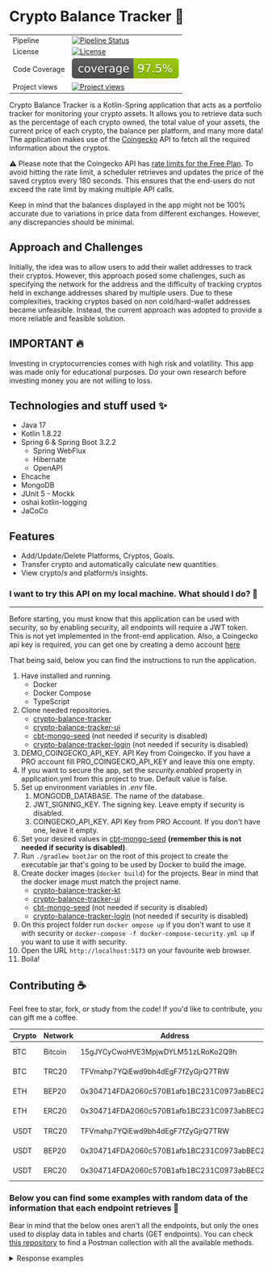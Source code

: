 # Crypto Balance Tracker :rocket:

|               |                                                                                                                                                                                         |
|---------------|-----------------------------------------------------------------------------------------------------------------------------------------------------------------------------------------|
| Pipeline      | [![Pipeline Status](https://github.com/lucasdistasi/crypto-balance-tracker-kt/actions/workflows/main.yml/badge.svg)](https://github.com/lucasdistasi/crypto-balance-tracker-kt/actions) |
| License       | [![License](https://img.shields.io/badge/License-GPLv3-blue.svg)](https://www.gnu.org/licenses/gpl-3.0)                                                                                 |
| Code Coverage | [![Code Coverage](https://github.com/lucasdistasi/crypto-balance-tracker-kt/blob/gh-pages/badges/jacoco.svg)](https://lucasdistasi.github.io/crypto-balance-tracker-kt/)                |
| Project views | [![Project views](https://hits.dwyl.com/lucasdistasi/crypto-balance-tracker-kt.svg)]()                                                                                                  |

Crypto Balance Tracker is a Kotlin-Spring application that acts as a portfolio tracker for monitoring your crypto
assets.
It allows you to retrieve data such as the percentage of each crypto owned, the total value of your assets,
the current price of each crypto, the balance per platform, and many more data! The application makes use of the
[Coingecko](https://www.coingecko.com) API to fetch all the required information about the cryptos.

:warning: Please note that the Coingecko API
has [rate limits for the Free Plan](https://www.coingecko.com/en/api/pricing).
To avoid hitting the rate limit, a scheduler retrieves and updates the price of the saved cryptos every 180 seconds.
This ensures that the end-users do not exceed the rate limit by making multiple API calls.

Keep in mind that the balances displayed in the app might not be 100% accurate due to variations in price data
from different exchanges. However, any discrepancies should be minimal.
<br>

## Approach and Challenges

Initially, the idea was to allow users to add their wallet addresses to track their cryptos. However, this approach
posed
some challenges, such as specifying the network for the address and the difficulty of tracking cryptos held in exchange
addresses shared by multiple users. Due to these complexities, tracking cryptos based on non cold/hard-wallet addresses
became unfeasible.
Instead, the current approach was adopted to provide a more reliable and feasible solution.
<br>

## IMPORTANT :fire:

Investing in cryptocurrencies comes with high risk and volatility. This app was made only for educational purposes.
Do your own research before investing money you are not willing to loss.

## Technologies and stuff used :sparkles:

- Java 17
- Kotlin 1.8.22
- Spring 6 & Spring Boot 3.2.2
    - Spring WebFlux
    - Hibernate
    - OpenAPI
- Ehcache
- MongoDB
- JUnit 5 - Mockk
- oshai kotlin-logging
- JaCoCo

## Features

- Add/Update/Delete Platforms, Cryptos, Goals.
- Transfer crypto and automatically calculate new quantities.
- View crypto/s and platform/s insights.

### I want to try this API on my local machine. What should I do? :tada:

---

Before starting, you must know that this application can be used with security, so by enabling security, 
all endpoints will require a JWT token. This is not yet implemented in the front-end application.
Also, a Coingecko api key is required, you can get one by creating a demo account [here](https://www.coingecko.com/en/api/pricing)

That being said, below you can find the instructions to run the application.

1. Have installed and running.
   - Docker
   - Docker Compose
   - TypeScript
2. Clone needed repositories.
    - [crypto-balance-tracker](https://github.com/lucasdistasi/crypto-balance-tracker-kt)
    - [crypto-balance-tracker-ui](https://github.com/lucasdistasi/crypto-balance-tracker-ui)
    - [cbt-mongo-seed](https://github.com/lucasdistasi/cbt-mongo.seed) (not needed if security is disabled)
    - [crypto-balance-tracker-login](https://github.com/lucasdistasi/crypto-balance-tracker-login) (not needed if security is disabled)
3. DEMO_COINGECKO_API_KEY. API Key from Coingecko. If you have a PRO account fill PRO_COINGECKO_API_KEY and leave this one empty.
4. If you want to secure the app, set the _security.enabled_ property in application.yml from this project to true.
   Default value is false.
5. Set up environment variables in _.env_ file.
   1. MONGODB_DATABASE. The name of the database.
   2. JWT_SIGNING_KEY. The signing key. Leave empty if security is disabled.
   3. COINGECKO_API_KEY. API Key from PRO Account. If you don't have one, leave it empty.
6. Set your desired values in [cbt-mongo-seed](https://github.com/lucasdistasi/cbt-mongo.seed)  **(remember this is not needed if security is disabled)**.
7. Run `./gradlew bootJar` on the root of this project to create the executable jar that's going to be used by Docker to
   build the image.
8. Create docker images (`docker build`) for the projects. Bear in mind that the docker image must match the project name.
   - [crypto-balance-tracker-kt](https://github.com/lucasdistasi/crypto-balance-tracker-kt)
   - [crypto-balance-tracker-ui](https://github.com/lucasdistasi/crypto-balance-tracker-ui)
   - [cbt-mongo-seed](https://github.com/lucasdistasi/cbt-mongo.seed) (not needed if security is disabled)
   - [crypto-balance-tracker-login](https://github.com/lucasdistasi/crypto-balance-tracker-login) (not needed if security is disabled)
9. On this project folder run `docker ompose up` if you don't want to use it with security
   or `docker-compose -f docker-compose-security.yml up` if you want to use it with security.
10. Open the URL `http://localhost:5173` on your favourite web browser.
11. Boila!

## Contributing :coffee:

Feel free to star, fork, or study from the code! If you'd like to contribute, you can gift me a coffee.

| Crypto | Network | Address                                    | QR            |
|--------|---------|--------------------------------------------|---------------|
| BTC    | Bitcoin | 15gJYCyCwoHVE3MpjwDYLM51zLRoKo2Q9h         | [BTC-bitcoin] |
| BTC    | TRC20   | TFVmahp7YQiEwd9bh4dEgF7fZyGjrQ7TRW         | [BTC-trc20]   |
| ETH    | BEP20   | 0x304714FDA2060c570B1afb1BC231C0973abBEC23 | [ETH-bep20]   |
| ETH    | ERC20   | 0x304714FDA2060c570B1afb1BC231C0973abBEC23 | [ETH-erc20]   |
| USDT   | TRC20   | TFVmahp7YQiEwd9bh4dEgF7fZyGjrQ7TRW         | [USDT-trc20]  |
| USDT   | BEP20   | 0x304714FDA2060c570B1afb1BC231C0973abBEC23 | [USDT-bep20]  |
| USDT   | ERC20   | 0x304714FDA2060c570B1afb1BC231C0973abBEC23 | [USDT-erc20]  |

[BTC-bitcoin]: https://imgur.com/Hs0DYDk

[BTC-trc20]: https://imgur.com/kdROHrE

[ETH-bep20]: https://imgur.com/DIOiJrL

[ETH-erc20]: https://imgur.com/REXkDmu

[USDT-trc20]: https://imgur.com/ubUWdpI

[USDT-bep20]: https://imgur.com/rrrYd9j

[USDT-erc20]: https://imgur.com/G9DPKvU

### Below you can find some examples with random data of the information that each endpoint retrieves :memo:

Bear in mind that the below ones aren't all the endpoints, but only the ones used to display data in tables and charts (GET endpoints).
You can check [this repository](https://github.com/lucasdistasi/postman-collections) to find a Postman collection with all the available methods.

<details>
  <summary>Response examples</summary>

## Insights

### Retrieve total balances

`/api/v1/insights/balances`

```json
{
  "totalUSDBalance": "6127.00",
  "totalEURBalance": "5737.71",
  "totalBTCBalance": "0.165174680229"
}
```

### Retrieve insights for the given platformId

`/api/v1/insights/platforms/{platformId}`

```json
{
  "platformName": "BINANCE",
  "balances": {
    "totalUSDBalance": "4462.45",
    "totalEURBalance": "4177.32",
    "totalBTCBalance": "0.121175776909"
  },
  "cryptos": [
    {
      "id": "3f64cb0b-844a-4f7e-b19d-7a158ecd7f05",
      "cryptoName": "Bitcoin",
      "cryptoId": "bitcoin",
      "quantity": "0.112371283",
      "balances": {
        "totalUSDBalance": "4138.07",
        "totalEURBalance": "3873.66",
        "totalBTCBalance": "0.112371283"
      },
      "percentage": 92.73
    },
    {
      "id": "412e2361-a650-468b-b21e-b26053be6dcf", 
      "cryptoName": "Ethereum",
      "cryptoId": "ethereum",
      "quantity": "0.12349",
      "balances": {
        "totalUSDBalance": "258.62",
        "totalEURBalance": "242.10",
        "totalBTCBalance": "0.007019493909"
      },
      "percentage": 5.8
    },
    {
      "id": "42241c9c-eda8-45c1-a603-7ad815ffed7b",
      "cryptoName": "XRP",
      "cryptoId": "ripple",
      "quantity": "100",
      "balances": {
        "totalUSDBalance": "65.76",
        "totalEURBalance": "61.56",
        "totalBTCBalance": "0.001785"
      },
      "percentage": 1.47
    }
  ]
}
```

### Retrieve balances insights for all platforms

`/api/v1/insights/platforms/balances`

```json
{
  "balances": {
    "totalUSDBalance": "6088.78",
    "totalEURBalance": "5699.70",
    "totalBTCBalance": "0.165316546142"
  },
  "platforms": [
    {
      "platformName": "BINANCE",
      "balances": {
        "totalUSDBalance": "4462.45",
        "totalEURBalance": "4177.32",
        "totalBTCBalance": "0.121175776909"
      },
      "percentage": 73.29
    },
    {
      "platformName": "COINBASE",
      "balances": {
        "totalUSDBalance": "735.00",
        "totalEURBalance": "688.04",
        "totalBTCBalance": "0.019950989232"
      },
      "percentage": 12.07
    },
    {
      "platformName": "KRAKEN",
      "balances": {
        "totalUSDBalance": "324.88",
        "totalEURBalance": "304.12",
        "totalBTCBalance": "0.00881654"
      },
      "percentage": 5.34
    },
    {
      "platformName": "OKX",
      "balances": {
        "totalUSDBalance": "268.88",
        "totalEURBalance": "251.70",
        "totalBTCBalance": "0.0072971"
      },
      "percentage": 4.42
    },
    {
      "platformName": "BYBIT",
      "balances": {
        "totalUSDBalance": "189.50",
        "totalEURBalance": "177.40",
        "totalBTCBalance": "0.0051435"
      },
      "percentage": 3.11
    },
    {
      "platformName": "TREZOR",
      "balances": {
        "totalUSDBalance": "108.06",
        "totalEURBalance": "101.14",
        "totalBTCBalance": "0.00293264"
      },
      "percentage": 1.77
    }
  ]
}
```

### Retrieve user crypto insights for the given coingeckoCryptoId

`/api/v1/insights/cryptos/{coingeckoCryptoId}`

```json
{
  "cryptoName": "Tether",
  "balances": {
    "totalUSDBalance": "384.78",
    "totalEURBalance": "360.16",
    "totalBTCBalance": "0.0104412"
  },
  "platforms": [
    {
      "quantity": "200",
      "balances": {
        "totalUSDBalance": "199.88",
        "totalEURBalance": "187.10",
        "totalBTCBalance": "0.005424"
      },
      "percentage": 51.95,
      "platformName": "OKX"
    },
    {
      "quantity": "185",
      "balances": {
        "totalUSDBalance": "184.89",
        "totalEURBalance": "173.07",
        "totalBTCBalance": "0.0050172"
      },
      "percentage": 48.05,
      "platformName": "KRAKEN"
    }
  ]
}
```

### Retrieve user cryptos insights by page

`/api/v1/insights/cryptos?page={page}&sortBy={sortBy}&sortType={sortType}`

```json
{
  "page": 1,
  "totalPages": 2,
  "hasNextPage": true,
  "balances": {
    "totalUSDBalance": "6088.78",
    "totalEURBalance": "5699.70",
    "totalBTCBalance": "0.165316546142"
  },
  "cryptos": [
    {
      "cryptoInfo": {
        "id": "597ee816-416e-4b78-b9ce-ed16313a6e8a",
        "cryptoName": "Bitcoin",
        "cryptoId": "bitcoin",
        "symbol": "btc",
        "image": "https://assets.coingecko.com/coins/images/1/large/bitcoin.png?1696501400"
      },
      "quantity": "0.112371283",
      "percentage": 67.96,
      "balances": {
        "totalUSDBalance": "4138.07",
        "totalEURBalance": "3873.66",
        "totalBTCBalance": "0.112371283"
      },
      "marketCapRank": 1,
      "marketData": {
        "circulatingSupply": "19538343.0",
        "maxSupply": "21000000.0",
        "currentPrice": {
          "usd": "36825",
          "eur": "34472",
          "btc": "1.0"
        },
        "marketCap": "819249388691",
        "priceChange": {
           "changePercentageIn24h": 1.04,
           "changePercentageIn7d": 0.53,
           "changePercentageIn30d": -2.99
        }
      },
      "platforms": [
        "BINANCE"
      ]
    },
    {
      "cryptoInfo": {
        "id": "0d40df86-5d39-42af-8762-cdf90d2753ad",
        "cryptoName": "Ethereum",
        "cryptoId": "ethereum",
        "symbol": "eth",
        "image": "https://assets.coingecko.com/coins/images/279/large/ethereum.png?1696501628"
      },
      "quantity": "0.2581273123",
      "percentage": 8.88,
      "balances": {
        "totalUSDBalance": "540.59",
        "totalEURBalance": "506.05",
        "totalBTCBalance": "0.014672630143"
      },
      "marketCapRank": 2,
      "marketData": {
        "circulatingSupply": "120263563.630836",
        "maxSupply": "0",
        "currentPrice": {
          "usd": "2094.27",
          "eur": "1960.45",
          "btc": "0.05684261"
        },
        "marketCap": "272316630944",
        "priceChange": {
           "changePercentageIn24h": 0.55,
           "changePercentageIn7d": -8.24,
           "changePercentageIn30d": -5.64
        }
      },
      "platforms": [
        "COINBASE"
      ]
    },
    {
      "cryptoInfo": {
        "id": "e7fac4a2-9424-4635-a716-d3fc1b673ad9",
        "cryptoName": "Ethereum",
        "cryptoId": "ethereum",
        "symbol": "eth",
        "image": "https://assets.coingecko.com/coins/images/279/large/ethereum.png?1696501628"
      },
      "quantity": "0.12349",
      "percentage": 4.25,
      "balances": {
        "totalUSDBalance": "258.62",
        "totalEURBalance": "242.10",
        "totalBTCBalance": "0.007019493909"
      },
      "marketCapRank": 2,
      "marketData": {
        "circulatingSupply": "120263563.630836",
        "maxSupply": "0",
        "currentPrice": {
          "usd": "2094.27",
          "eur": "1960.45",
          "btc": "0.05684261"
        },
        "marketCap": "272316630944",
        "priceChange": {
           "changePercentageIn24h": 0.55,
           "changePercentageIn7d": -8.24,
           "changePercentageIn30d": -5.64
        }
      },
      "platforms": [
        "BINANCE"
      ]
    },
    {
      "cryptoInfo": {
        "id": "2e206c40-4453-4a51-9146-926100c1e7cd",
        "cryptoName": "Tether",
        "cryptoId": "tether",
        "symbol": "usdt",
        "image": "https://assets.coingecko.com/coins/images/325/large/Tether.png?1696501661"
      },
      "quantity": "200",
      "percentage": 3.28,
      "balances": {
        "totalUSDBalance": "199.88",
        "totalEURBalance": "187.10",
        "totalBTCBalance": "0.005424"
      },
      "marketCapRank": 3,
      "marketData": {
        "circulatingSupply": "86517250035.3132",
        "maxSupply": "0",
        "currentPrice": {
          "usd": "0.999419",
          "eur": "0.935491",
          "btc": "0.00002712"
        },
        "marketCap": "96022661565",
        "priceChange": {
           "changePercentageIn24h": 0.01,
           "changePercentageIn7d": 0.01,
           "changePercentageIn30d": 0.00
        }
      },
      "platforms": [
        "OKX"
      ]
    },
    {
      "cryptoInfo": {
        "id": "5bf2dd37-bcc6-4d15-8468-fcdada3d838a",
        "cryptoName": "BNB",
        "cryptoId": "binancecoin",
        "symbol": "bnb",
        "image": "https://assets.coingecko.com/coins/images/825/large/bnb-icon2_2x.png?1696501970"
      },
      "quantity": "0.75",
      "percentage": 3.11,
      "balances": {
        "totalUSDBalance": "189.50",
        "totalEURBalance": "177.40",
        "totalBTCBalance": "0.0051435"
      },
      "marketCapRank": 4,
      "marketData": {
        "circulatingSupply": "153856150.0",
        "maxSupply": "200000000.0",
        "currentPrice": {
          "usd": "252.67",
          "eur": "236.53",
          "btc": "0.006858"
        },
        "marketCap": "46704503158",
        "priceChange": {
           "changePercentageIn24h": 0.95,
           "changePercentageIn7d": -3.65,
           "changePercentageIn30d": -9.73
        }
      },
      "platforms": [
        "BYBIT"
      ]
    },
    {
      "cryptoInfo": {
        "id": "772ad3f1-0256-4dfc-bff7-82bd655206fb",
        "cryptoName": "Tether",
        "cryptoId": "tether",
        "symbol": "usdt",
        "image": "https://assets.coingecko.com/coins/images/325/large/Tether.png?1696501661"
      },
      "quantity": "185",
      "percentage": 3.04,
      "balances": {
        "totalUSDBalance": "184.89",
        "totalEURBalance": "173.07",
        "totalBTCBalance": "0.0050172"
      },
      "marketCapRank": 3,
      "marketData": {
        "circulatingSupply": "86517250035.3132",
        "maxSupply": "0",
        "currentPrice": {
          "usd": "0.999419",
          "eur": "0.935491",
          "btc": "0.00002712"
        },
        "marketCap": "96022661565",
        "priceChange": {
           "changePercentageIn24h": 0.01,
           "changePercentageIn7d": 0.01,
           "changePercentageIn30d": 0.00
        }
      },
      "platforms": [
        "KRAKEN"
      ]
    },
    {
      "cryptoInfo": {
        "id": "19b6efa6-31d9-4d63-82c8-c252a7c33bba",
        "cryptoName": "Solana",
        "cryptoId": "solana",
        "symbol": "sol",
        "image": "https://assets.coingecko.com/coins/images/4128/large/solana.png?1696504756"
      },
      "quantity": "2",
      "percentage": 1.61,
      "balances": {
        "totalUSDBalance": "98.10",
        "totalEURBalance": "91.84",
        "totalBTCBalance": "0.00266284"
      },
      "marketCapRank": 5,
      "marketData": {
        "circulatingSupply": "421017098.503324",
        "maxSupply": "0",
        "currentPrice": {
          "usd": "49.05",
          "eur": "45.92",
          "btc": "0.00133142"
        },
        "marketCap": "39892642944",
        "priceChange": {
           "changePercentageIn24h": 1.26,
           "changePercentageIn7d": 0.17,
           "changePercentageIn30d": -9.40
        }
      },
      "platforms": [
        "KRAKEN"
      ]
    },
    {
      "cryptoInfo": {
        "id": "62977251-9571-4069-aaed-5ab4ea5c4d4f",
        "cryptoName": "Litecoin",
        "cryptoId": "litecoin",
        "symbol": "ltc",
        "image": "https://assets.coingecko.com/coins/images/2/large/litecoin.png?1696501400"
      },
      "quantity": "1.123891239",
      "percentage": 1.35,
      "balances": {
        "totalUSDBalance": "82.26",
        "totalEURBalance": "77.01",
        "totalBTCBalance": "0.002231811983"
      },
      "marketCapRank": 21,
      "marketData": {
        "circulatingSupply": "73857601.9834713",
        "maxSupply": "84000000.0",
        "currentPrice": {
          "usd": "73.19",
          "eur": "68.52",
          "btc": "0.00198579"
        },
        "marketCap": "4973877592",
        "priceChange": {
           "changePercentageIn24h": 0.59,
           "changePercentageIn7d": -5.55,
           "changePercentageIn30d": -6.22
        }
      },
      "platforms": [
        "COINBASE"
      ]
    },
    {
      "cryptoInfo": {
        "id": "14c60428-8761-4859-a8fb-485505f3dbd0",
        "cryptoName": "Polkadot",
        "cryptoId": "polkadot",
        "symbol": "dot",
        "image": "https://assets.coingecko.com/coins/images/12171/large/polkadot.png?1696512008"
      },
      "quantity": "15",
      "percentage": 1.27,
      "balances": {
        "totalUSDBalance": "77.25",
        "totalEURBalance": "72.30",
        "totalBTCBalance": "0.0020943"
      },
      "marketCapRank": 13,
      "marketData": {
        "circulatingSupply": "1294982120.91743",
        "maxSupply": "0",
        "currentPrice": {
          "usd": "5.15",
          "eur": "4.82",
          "btc": "0.00013962"
        },
        "marketCap": "8816873309",
        "priceChange": {
           "changePercentageIn24h": 1.43,
           "changePercentageIn7d": -2.87,
           "changePercentageIn30d": -21.80
        }
      },
      "platforms": [
        "TREZOR"
      ]
    },
    {
      "cryptoInfo": {
        "id": "a7297b23-68b5-46aa-b91c-ff6d022be59e",
        "cryptoName": "Dogecoin",
        "cryptoId": "dogecoin",
        "symbol": "doge",
        "image": "https://assets.coingecko.com/coins/images/5/large/dogecoin.png?1696501409"
      },
      "quantity": "1000.21381",
      "percentage": 1.22,
      "balances": {
        "totalUSDBalance": "74.32",
        "totalEURBalance": "69.57",
        "totalBTCBalance": "0.002020431896"
      },
      "marketCapRank": 11,
      "marketData": {
        "circulatingSupply": "141771566383.705",
        "maxSupply": "0",
        "currentPrice": {
          "usd": "0.0743",
          "eur": "0.069553",
          "btc": "0.00000202"
        },
        "marketCap": "11390548620",
        "priceChange": {
           "changePercentageIn24h": 0.62,
           "changePercentageIn7d": 0.57,
           "changePercentageIn30d": -13.80
        }
      },
      "platforms": [
        "COINBASE"
      ]
    }
  ]
}
```

### Retrieve user cryptos insights in all platforms by page

`/api/v1/insights/cryptos/platforms?page={page}&sortBy={sortBy}&sortType={sortType}`

```json
{
  "page": 1,
  "totalPages": 2,
  "hasNextPage": true,
  "balances": {
    "totalUSDBalance": "6088.78",
    "totalEURBalance": "5699.70",
    "totalBTCBalance": "0.165316546142"
  },
  "cryptos": [
    {
      "cryptoInfo": {
        "cryptoName": "Bitcoin",
        "cryptoId": "bitcoin",
        "symbol": "btc",
        "image": "https://assets.coingecko.com/coins/images/1/large/bitcoin.png?1696501400"
      },
      "quantity": "0.112371283",
      "percentage": 67.96,
      "balances": {
        "totalUSDBalance": "4138.07",
        "totalEURBalance": "3873.66",
        "totalBTCBalance": "0.112371283"
      },
      "marketCapRank": 1,
      "marketData": {
        "circulatingSupply": "19538343.0",
        "maxSupply": "21000000.0",
        "currentPrice": {
          "usd": "36825",
          "eur": "34472",
          "btc": "1.0"
        },
        "marketCap": "819249388691",
        "priceChange": {
           "changePercentageIn24h": 1.04,
           "changePercentageIn7d": 0.53,
           "changePercentageIn30d": -2.99
        }
      },
      "platforms": [
        "BINANCE"
      ]
    },
    {
      "cryptoInfo": {
        "cryptoName": "Ethereum",
        "cryptoId": "ethereum",
        "symbol": "eth",
        "image": "https://assets.coingecko.com/coins/images/279/large/ethereum.png?1696501628"
      },
      "quantity": "0.3816173123",
      "percentage": 13.13,
      "balances": {
        "totalUSDBalance": "799.21",
        "totalEURBalance": "748.14",
        "totalBTCBalance": "0.021692124052"
      },
      "marketCapRank": 2,
      "marketData": {
        "circulatingSupply": "120263563.630836",
        "maxSupply": "0",
        "currentPrice": {
          "usd": "2094.27",
          "eur": "1960.45",
          "btc": "0.05684261"
        },
        "marketCap": "272316630944",
        "priceChange": {
           "changePercentageIn24h": 0.55,
           "changePercentageIn7d": -8.24,
           "changePercentageIn30d": -5.64
        }
      },
      "platforms": [
        "COINBASE",
        "BINANCE"
      ]
    },
    {
      "cryptoInfo": {
        "cryptoName": "Tether",
        "cryptoId": "tether",
        "symbol": "usdt",
        "image": "https://assets.coingecko.com/coins/images/325/large/Tether.png?1696501661"
      },
      "quantity": "385",
      "percentage": 6.32,
      "balances": {
        "totalUSDBalance": "384.78",
        "totalEURBalance": "360.16",
        "totalBTCBalance": "0.0104412"
      },
      "marketCapRank": 3,
      "marketData": {
        "circulatingSupply": "86517250035.3132",
        "maxSupply": "0",
        "currentPrice": {
          "usd": "0.999419",
          "eur": "0.935491",
          "btc": "0.00002712"
        },
        "marketCap": "96022661565",
        "priceChange": {
           "changePercentageIn24h": 0.01,
           "changePercentageIn7d": 0.01,
           "changePercentageIn30d": 0.00
        }
      },
      "platforms": [
        "OKX",
        "KRAKEN"
      ]
    },
    {
      "cryptoInfo": {
        "cryptoName": "BNB",
        "cryptoId": "binancecoin",
        "symbol": "bnb",
        "image": "https://assets.coingecko.com/coins/images/825/large/bnb-icon2_2x.png?1696501970"
      },
      "quantity": "0.75",
      "percentage": 3.11,
      "balances": {
        "totalUSDBalance": "189.50",
        "totalEURBalance": "177.40",
        "totalBTCBalance": "0.0051435"
      },
      "marketCapRank": 4,
      "marketData": {
        "circulatingSupply": "153856150.0",
        "maxSupply": "200000000.0",
        "currentPrice": {
          "usd": "252.67",
          "eur": "236.53",
          "btc": "0.006858"
        },
        "marketCap": "46704503158",
        "priceChange": {
           "changePercentageIn24h": 0.95,
           "changePercentageIn7d": -3.65,
           "changePercentageIn30d": -9.73
        }
      },
      "platforms": [
        "BYBIT"
      ]
    },
    {
      "cryptoInfo": {
        "cryptoName": "Solana",
        "cryptoId": "solana",
        "symbol": "sol",
        "image": "https://assets.coingecko.com/coins/images/4128/large/solana.png?1696504756"
      },
      "quantity": "2",
      "percentage": 1.61,
      "balances": {
        "totalUSDBalance": "98.10",
        "totalEURBalance": "91.84",
        "totalBTCBalance": "0.00266284"
      },
      "marketCapRank": 5,
      "marketData": {
        "circulatingSupply": "421017098.503324",
        "maxSupply": "0",
        "currentPrice": {
          "usd": "49.05",
          "eur": "45.92",
          "btc": "0.00133142"
        },
        "marketCap": "39892642944",
        "priceChange": {
           "changePercentageIn24h": 1.26,
           "changePercentageIn7d": 0.17,
           "changePercentageIn30d": -9.40
        }
      },
      "platforms": [
        "KRAKEN"
      ]
    },
    {
      "cryptoInfo": {
        "cryptoName": "Litecoin",
        "cryptoId": "litecoin",
        "symbol": "ltc",
        "image": "https://assets.coingecko.com/coins/images/2/large/litecoin.png?1696501400"
      },
      "quantity": "1.123891239",
      "percentage": 1.35,
      "balances": {
        "totalUSDBalance": "82.26",
        "totalEURBalance": "77.01",
        "totalBTCBalance": "0.002231811983"
      },
      "marketCapRank": 21,
      "marketData": {
        "circulatingSupply": "73857601.9834713",
        "maxSupply": "84000000.0",
        "currentPrice": {
          "usd": "73.19",
          "eur": "68.52",
          "btc": "0.00198579"
        },
        "marketCap": "4973877592",
        "priceChange": {
           "changePercentageIn24h": 0.59,
           "changePercentageIn7d": -5.55,
           "changePercentageIn30d": -6.22
        }
      },
      "platforms": [
        "COINBASE"
      ]
    },
    {
      "cryptoInfo": {
        "cryptoName": "Polkadot",
        "cryptoId": "polkadot",
        "symbol": "dot",
        "image": "https://assets.coingecko.com/coins/images/12171/large/polkadot.png?1696512008"
      },
      "quantity": "15",
      "percentage": 1.27,
      "balances": {
        "totalUSDBalance": "77.25",
        "totalEURBalance": "72.30",
        "totalBTCBalance": "0.0020943"
      },
      "marketCapRank": 13,
      "marketData": {
        "circulatingSupply": "1294982120.91743",
        "maxSupply": "0",
        "currentPrice": {
          "usd": "5.15",
          "eur": "4.82",
          "btc": "0.00013962"
        },
        "marketCap": "8816873309",
        "priceChange": {
           "changePercentageIn24h": 1.43,
           "changePercentageIn7d": -2.87,
           "changePercentageIn30d": -21.80
        }
      },
      "platforms": [
        "TREZOR"
      ]
    },
    {
      "cryptoInfo": {
        "cryptoName": "Dogecoin",
        "cryptoId": "dogecoin",
        "symbol": "doge",
        "image": "https://assets.coingecko.com/coins/images/5/large/dogecoin.png?1696501409"
      },
      "quantity": "1000.21381",
      "percentage": 1.22,
      "balances": {
        "totalUSDBalance": "74.32",
        "totalEURBalance": "69.57",
        "totalBTCBalance": "0.002020431896"
      },
      "marketCapRank": 11,
      "marketData": {
        "circulatingSupply": "141771566383.705",
        "maxSupply": "0",
        "currentPrice": {
          "usd": "0.0743",
          "eur": "0.069553",
          "btc": "0.00000202"
        },
        "marketCap": "11390548620",
        "priceChange": {
           "changePercentageIn24h": 0.62,
           "changePercentageIn7d": 0.57,
           "changePercentageIn30d": -13.80
        }
      },
      "platforms": [
        "COINBASE"
      ]
    },
    {
      "cryptoInfo": {
        "cryptoName": "NEO",
        "cryptoId": "neo",
        "symbol": "neo",
        "image": "https://assets.coingecko.com/coins/images/480/large/NEO_512_512.png?1696501735"
      },
      "quantity": "5",
      "percentage": 1.13,
      "balances": {
        "totalUSDBalance": "69.00",
        "totalEURBalance": "64.60",
        "totalBTCBalance": "0.0018731"
      },
      "marketCapRank": 91,
      "marketData": {
        "circulatingSupply": "70530000.0",
        "maxSupply": "0",
        "currentPrice": {
          "usd": "13.8",
          "eur": "12.92",
          "btc": "0.00037462"
        },
        "marketCap": "773235131",
        "priceChange": {
           "changePercentageIn24h": 1.66,
           "changePercentageIn7d": -4.16,
           "changePercentageIn30d": -20.91
        }
      },
      "platforms": [
        "OKX"
      ]
    },
    {
      "cryptoInfo": {
        "cryptoName": "XRP",
        "cryptoId": "ripple",
        "symbol": "xrp",
        "image": "https://assets.coingecko.com/coins/images/44/large/xrp-symbol-white-128.png?1696501442"
      },
      "quantity": "100",
      "percentage": 1.08,
      "balances": {
        "totalUSDBalance": "65.76",
        "totalEURBalance": "61.56",
        "totalBTCBalance": "0.001785"
      },
      "marketCapRank": 6,
      "marketData": {
        "circulatingSupply": "53652766196.0",
        "maxSupply": "100000000000.0",
        "currentPrice": {
          "usd": "0.657608",
          "eur": "0.615587",
          "btc": "0.00001785"
        },
        "marketCap": "28823399406",
        "priceChange": {
           "changePercentageIn24h": 2.02,
           "changePercentageIn7d": -3.52,
           "changePercentageIn30d": -16.65
        }
      },
      "platforms": [
        "BINANCE"
      ]
    }
  ]
}
```

### Retrieve user cryptos insights

`/api/v1/insights/cryptos/balances`

```json
{
  "balances": {
    "totalUSDBalance": "6127.00",
    "totalEURBalance": "5737.71",
    "totalBTCBalance": "0.165174680229"
  },
  "cryptos": [
    {
      "cryptoName": "Bitcoin",
      "cryptoId": "bitcoin",
      "quantity": "0.112371283",
      "balances": {
        "totalUSDBalance": "4169.76",
        "totalEURBalance": "3904.90",
        "totalBTCBalance": "0.112371283"
      },
      "percentage": 68.06
    },
    {
      "cryptoName": "Ethereum",
      "cryptoId": "ethereum",
      "quantity": "0.3816173123",
      "balances": {
        "totalUSDBalance": "804.05",
        "totalEURBalance": "752.99",
        "totalBTCBalance": "0.02165948814"
      },
      "percentage": 13.12
    },
    {
      "cryptoName": "Tether",
      "cryptoId": "tether",
      "quantity": "385",
      "balances": {
        "totalUSDBalance": "385.00",
        "totalEURBalance": "360.56",
        "totalBTCBalance": "0.0103873"
      },
      "percentage": 6.28
    },
    {
      "cryptoName": "BNB",
      "cryptoId": "binancecoin",
      "quantity": "0.75",
      "balances": {
        "totalUSDBalance": "189.94",
        "totalEURBalance": "177.88",
        "totalBTCBalance": "0.00511719"
      },
      "percentage": 3.1
    },
    {
      "cryptoName": "Solana",
      "cryptoId": "solana",
      "quantity": "2",
      "balances": {
        "totalUSDBalance": "98.88",
        "totalEURBalance": "92.60",
        "totalBTCBalance": "0.00266384"
      },
      "percentage": 1.61
    },
    {
      "cryptoName": "Litecoin",
      "cryptoId": "litecoin",
      "quantity": "1.123891239",
      "balances": {
        "totalUSDBalance": "82.26",
        "totalEURBalance": "77.01",
        "totalBTCBalance": "0.002231811983"
      },
      "percentage": 1.34
    },
    {
      "cryptoName": "Polkadot",
      "cryptoId": "polkadot",
      "quantity": "15",
      "balances": {
        "totalUSDBalance": "77.25",
        "totalEURBalance": "72.30",
        "totalBTCBalance": "0.0020943"
      },
      "percentage": 1.26
    },
    {
      "cryptoName": "Dogecoin",
      "cryptoId": "dogecoin",
      "quantity": "1000.21381",
      "balances": {
        "totalUSDBalance": "74.32",
        "totalEURBalance": "69.57",
        "totalBTCBalance": "0.002020431896"
      },
      "percentage": 1.21
    },
    {
      "cryptoName": "NEO",
      "cryptoId": "neo",
      "quantity": "5",
      "balances": {
        "totalUSDBalance": "69.05",
        "totalEURBalance": "64.65",
        "totalBTCBalance": "0.0018601"
      },
      "percentage": 1.13
    },
    {
      "cryptoName": "XRP",
      "cryptoId": "ripple",
      "quantity": "100",
      "balances": {
        "totalUSDBalance": "65.81",
        "totalEURBalance": "61.63",
        "totalBTCBalance": "0.001773"
      },
      "percentage": 1.07
    },
    {
      "cryptoName": "Polygon",
      "cryptoId": "matic-network",
      "quantity": "50",
      "balances": {
        "totalUSDBalance": "41.89",
        "totalEURBalance": "39.21",
        "totalBTCBalance": "0.0011365"
      },
      "percentage": 0.68
    },
    {
      "cryptoName": "Cardano",
      "cryptoId": "cardano",
      "quantity": "100.501",
      "balances": {
        "totalUSDBalance": "37.83",
        "totalEURBalance": "35.41",
        "totalBTCBalance": "0.00102611521"
      },
      "percentage": 0.62
    },
    {
      "cryptoName": "Others",
      "balances": {
        "totalUSDBalance": "30.96",
        "totalEURBalance": "29.00",
        "totalBTCBalance": "0.00083332"
      },
      "percentage": 0.51
    }
  ]
}
```

## User Cryptos

### Retrieve user cryptos by page

`/api/v1/cryptos?page={page}`

```json
{
  "page": 1,
  "totalPages": 2,
  "hasNextPage": true,
  "cryptos": [
    {
      "id": "597ee816-416e-4b78-b9ce-ed16313a6e8a",
      "cryptoName": "Bitcoin",
      "quantity": "0.112371283",
      "platform": "BINANCE"
    },
    {
      "id": "0d40df86-5d39-42af-8762-cdf90d2753ad",
      "cryptoName": "Ethereum",
      "quantity": "0.2581273123",
      "platform": "COINBASE"
    },
    {
      "id": "2e206c40-4453-4a51-9146-926100c1e7cd",
      "cryptoName": "Tether",
      "quantity": "200",
      "platform": "OKX"
    },
    {
      "id": "5bf2dd37-bcc6-4d15-8468-fcdada3d838a",
      "cryptoName": "BNB",
      "quantity": "0.75",
      "platform": "BYBIT"
    },
    {
      "id": "597735e5-4ee9-4d07-bb93-04308381db5e",
      "cryptoName": "XRP",
      "quantity": "100",
      "platform": "BINANCE"
    },
    {
      "id": "19b6efa6-31d9-4d63-82c8-c252a7c33bba",
      "cryptoName": "Solana",
      "quantity": "2",
      "platform": "KRAKEN"
    },
    {
      "id": "efea34ce-eca4-4b76-8357-7190ffe2cae6",
      "cryptoName": "Cardano",
      "quantity": "100.501",
      "platform": "COINBASE"
    },
    {
      "id": "a7297b23-68b5-46aa-b91c-ff6d022be59e",
      "cryptoName": "Dogecoin",
      "quantity": "1000.21381",
      "platform": "COINBASE"
    },
    {
      "id": "34eb45cb-1bd4-4a42-827f-69022c5ebdd2",
      "cryptoName": "Polygon",
      "quantity": "50",
      "platform": "KRAKEN"
    },
    {
      "id": "14c60428-8761-4859-a8fb-485505f3dbd0",
      "cryptoName": "Polkadot",
      "quantity": "15",
      "platform": "TREZOR"
    }
  ]
}
```

### Retrieve user crypto by userCryptoId

`/api/v1/cryptos/{userCryptoId}`

```json
{
  "id": "597ee816-416e-4b78-b9ce-ed16313a6e8a",
  "cryptoName": "Bitcoin",
  "quantity": "0.112371283",
  "platform": "BINANCE"
}
```

## Goals

### Retrieve goals by page

`/api/v1/goals?page={page}`

```json
{
  "page": 1,
  "totalPages": 1,
  "hasNextPage": false,
  "goals": [
    {
      "id": "bd0b9c6f-305e-45bb-9536-3fe9dd1a9a2f",
      "cryptoName": "Bitcoin",
      "actualQuantity": "0.112371283",
      "progress": 100.0,
      "remainingQuantity": "0",
      "goalQuantity": "0.1",
      "moneyNeeded": "0.00"
    },
    {
      "id": "0a8a0416-0392-4a07-91cb-80a7bde1acdf",
      "cryptoName": "Ethereum",
      "actualQuantity": "0.3816173123",
      "progress": 38.16,
      "remainingQuantity": "0.6183826877",
      "goalQuantity": "1",
      "moneyNeeded": "1298.57"
    },
    {
      "id": "eab99e1f-ac21-45ea-8c85-200087b0c081",
      "cryptoName": "Bitcoin Cash",
      "actualQuantity": "0",
      "progress": 0.0,
      "remainingQuantity": "4",
      "goalQuantity": "4",
      "moneyNeeded": "965.36"
    }
  ]
}
```

### Retrieve goal by goalId

`/api/v1/goals/{goalId}`

```json
{
  "id": "bd0b9c6f-305e-45bb-9536-3fe9dd1a9a2f",
  "cryptoName": "Bitcoin",
  "actualQuantity": "0.112371283",
  "progress": 100.0,
  "remainingQuantity": "0",
  "goalQuantity": "0.1",
  "moneyNeeded": "0.00"
}
```

## Platforms

### Retrieve all platforms

`/api/v1/platforms`

```json
[
  {
    "id": "db13cdbc-f33e-4ca3-acd0-7357bb99e0e2",
    "name": "BINANCE"
  },
  {
    "id": "97363a3c-35e3-49fd-b183-4ee5e881c99e",
    "name": "COINBASE"
  },
  {
    "id": "5991df81-66f9-4b5f-8067-dbf559caaae9",
    "name": "TREZOR"
  },
  {
    "id": "bb4fc7ad-1aaa-431f-9ca7-71c6f246a98c",
    "name": "OKX"
  },
  {
    "id": "05b5071d-4897-44e8-9b6b-343ceabd4d05",
    "name": "BYBIT"
  },
  {
    "id": "7a9dc422-ee15-4a8e-9ca6-fd7178b214fb",
    "name": "KRAKEN"
  }
]
```

### Retrieve platform by platformId

`/api/v1/platforms/{platformId}`

```json
{
   "id": "db13cdbc-f33e-4ca3-acd0-7357bb99e0e2",
   "name": "BINANCE"
}
```

</details>